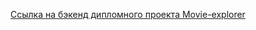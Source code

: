 <a href="https://api.movie-karpenko.nomoreparties.sbs" target="_blank">Ссылка на бэкенд дипломного проекта Movie-explorer</a>
